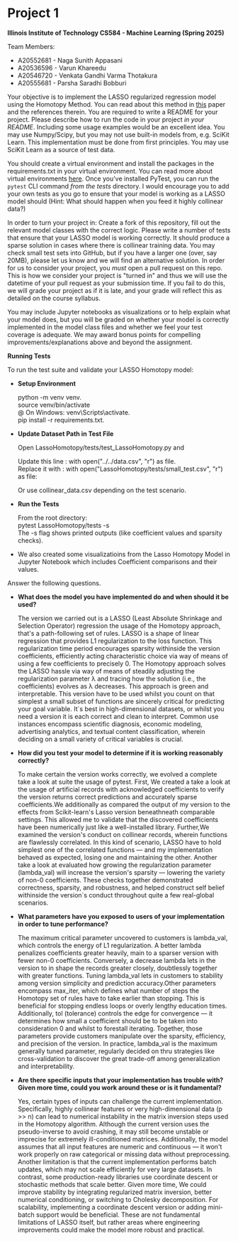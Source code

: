 # Project 1 

**Illinois Institute of Technology
CS584 - Machine Learning (Spring 2025)**

Team Members:

* A20552681  -  Naga Sunith Appasani
* A20536596  -  Varun Khareedu
* A20546720  -  Venkata Gandhi Varma Thotakura
* A20555681  -  Parsha Saradhi Bobburi


Your objective is to implement the LASSO regularized regression model using the Homotopy Method. You can read about this method in [this](https://people.eecs.berkeley.edu/~elghaoui/Pubs/hom_lasso_NIPS08.pdf) paper and the references therein. You are required to write a README for your project. Please describe how to run the code in your project *in your README*. Including some usage examples would be an excellent idea. You may use Numpy/Scipy, but you may not use built-in models from, e.g. SciKit Learn. This implementation must be done from first principles. You may use SciKit Learn as a source of test data.

You should create a virtual environment and install the packages in the requirements.txt in your virtual environment. You can read more about virtual environments [here](https://docs.python.org/3/library/venv.html). Once you've installed PyTest, you can run the `pytest` CLI command *from the tests* directory. I would encourage you to add your own tests as you go to ensure that your model is working as a LASSO model should (Hint: What should happen when you feed it highly collinear data?)

In order to turn your project in: Create a fork of this repository, fill out the relevant model classes with the correct logic. Please write a number of tests that ensure that your LASSO model is working correctly. It should produce a sparse solution in cases where there is collinear training data. You may check small test sets into GitHub, but if you have a larger one (over, say 20MB), please let us know and we will find an alternative solution. In order for us to consider your project, you *must* open a pull request on this repo. This is how we consider your project is "turned in" and thus we will use the datetime of your pull request as your submission time. If you fail to do this, we will grade your project as if it is late, and your grade will reflect this as detailed on the course syllabus. 

You may include Jupyter notebooks as visualizations or to help explain what your model does, but you will be graded on whether your model is correctly implemented in the model class files and whether we feel your test coverage is adequate. We may award bonus points for compelling improvements/explanations above and beyond the assignment.

**Running Tests**

To run the test suite and validate your LASSO Homotopy model:

* **Setup Environment**

  python -m venv venv.  
  source venv/bin/activate  
    @ On Windows: venv\Scripts\activate.  
  pip install -r requirements.txt. 

* **Update Dataset Path in Test File**

  Open LassoHomotopy/tests/test_LassoHomotopy.py and  
  
  Update this line : with open("../../data.csv", "r") as file.  
  Replace it with  : with open("LassoHomotopy/tests/small_test.csv", "r") as file:  
  
  Or use collinear_data.csv depending on the test scenario.  

* **Run the Tests**

  From the root directory:  
      pytest LassoHomotopy/tests -s  
      The -s flag shows printed outputs (like coefficient values and sparsity checks).

* We also created some visualizatioins from the Lasso Homotopy Model in Jupyter Notebook which includes Coefficient comparisons and their values.

Answer the following questions.

* **What does the model you have implemented do and when should it be used?**

  The version we carried out is a LASSO (Least Absolute Shrinkage and Selection Operator) regression the usage of the Homotopy approach, that's a path-following set of rules. LASSO is a shape of linear regression that provides L1 regularization to the loss function. This regularization time period encourages sparsity withinside the version coefficients, efficiently acting characteristic choice via way of means of using a few coefficients to precisely 0. The Homotopy approach solves the LASSO hassle via way of means of steadily adjusting the regularization parameter λ and tracing how the solution (i.e., the coefficients) evolves as λ decreases. This approach is green and interpretable. This version have to be used whilst you count on that simplest a small subset of functions are sincerely critical for predicting your goal variable. It`s best in high-dimensional datasets, or whilst you need a version it is each correct and clean to interpret. Common use instances encompass scientific diagnosis, economic modeling, advertising analytics, and textual content classification, wherein deciding on a small variety of critical variables is crucial.

* **How did you test your model to determine if it is working reasonably correctly?**

  To make certain the version works correctly, we evolved a complete take a look at suite the usage of pytest. First, We created a take a look at the usage of artificial records with acknowledged coefficients to verify the version returns correct predictions and accurately sparse coefficients.We additionally as compared the output of my version to the effects from Scikit-learn's Lasso version beneathneath comparable settings. This allowed me to validate that the discovered coefficients have been numerically just like a well-installed library. Further,We examined the version's conduct on collinear records, wherein  functions are flawlessly correlated. In this kind of scenario, LASSO have to hold simplest one of the correlated functions — and my implementation behaved as expected, losing one and maintaining the other. Another take a look at evaluated how growing the regularization parameter (lambda_val) will increase the version's sparsity — lowering the variety of non-0 coefficients. These checks together demonstrated correctness, sparsity, and robustness, and helped construct self belief withinside the version`s conduct throughout quite a few real-global scenarios.

* **What parameters have you exposed to users of your implementation in order to tune performance?**

  The maximum critical parameter uncovered to customers is lambda_val, which controls the energy of L1 regularization. A better lambda penalizes coefficients greater heavily, main to a sparser version with fewer non-0 coefficients. Conversely, a decrease lambda lets in the version to in shape the records greater closely, doubtlessly together with greater functions. Tuning lambda_val lets in customers to stability among version simplicity and prediction accuracy.Other parameters encompass max_iter, which defines what number of steps the Homotopy set of rules have to take earlier than stopping. This is beneficial for stopping endless loops or overly lengthy education times. Additionally, tol (tolerance) controls the edge for convergence — it determines how small a coefficient should be to be taken into consideration 0 and whilst to forestall iterating. Together, those parameters provide customers manipulate over the sparsity, efficiency, and precision of the version. In practice, lambda_val is the maximum generally tuned parameter, regularly decided on thru strategies like cross-validation to discover the great trade-off among generalization and interpretability.

* **Are there specific inputs that your implementation has trouble with? Given more time, could you work around these or is it fundamental?**

  Yes, certain types of inputs can challenge the current implementation. Specifically, highly collinear features or very high-dimensional data (p >> n) can lead to numerical instability in the matrix inversion steps used in the Homotopy algorithm. Although the current version uses the pseudo-inverse to avoid crashing, it may still become unstable or imprecise for extremely ill-conditioned matrices. Additionally, the model assumes that all input features are numeric and continuous — it won't work properly on raw categorical or missing data without preprocessing. Another limitation is that the current implementation performs batch updates, which may not scale efficiently for very large datasets. In contrast, some production-ready libraries use coordinate descent or stochastic methods that scale better. Given more time, We could improve stability by integrating regularized matrix inversion, better numerical conditioning, or switching to Cholesky decomposition. For scalability, implementing a coordinate descent version or adding mini-batch support would be beneficial. These are not fundamental limitations of LASSO itself, but rather areas where engineering improvements could make the model more robust and practical.

